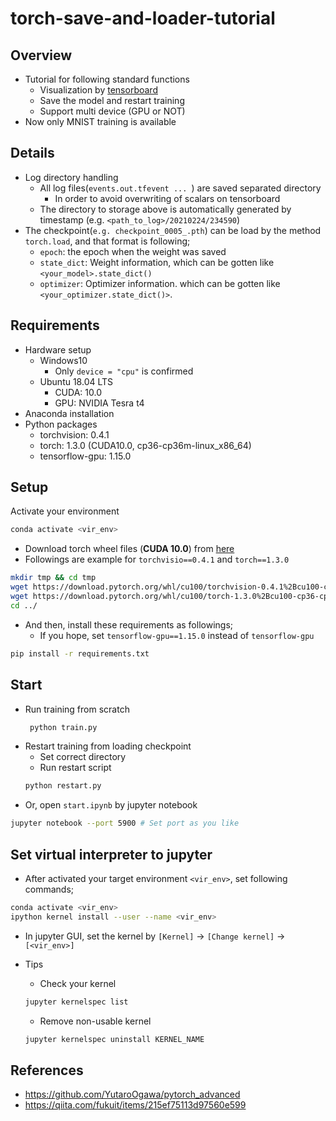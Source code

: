# torch-save-and-loader-tutorial
## Overview
- Tutorial for following standard functions
    - Visualization by [tensorboard](https://www.tensorflow.org/tensorboard?hl=ja)
    - Save the model and restart training 
    - Support multi device (GPU or NOT)
- Now only MNIST training is available

## Details
- Log directory handling
    - All log files(`events.out.tfevent ... `) are saved separated directory
        - In order to avoid overwriting of scalars on tensorboard
    - The directory to storage above is automatically generated by timestamp (e.g. `<path_to_log>/20210224/234590`)
- The checkpoint(`e.g. checkpoint_0005_.pth`) can be load by the method `torch.load`, and that format is following;
    - `epoch`: the epoch when the weight was saved
    - `state_dict`: Weight information, which can be gotten like `<your_model>.state_dict()`
    - `optimizer`: Optimizer information. which can be gotten like `<your_optimizer.state_dict()>`.

## Requirements
- Hardware setup
    - Windows10
        - Only `device = "cpu"` is confirmed 
    - Ubuntu 18.04 LTS
        - CUDA: 10.0
        - GPU: NVIDIA Tesra t4
- Anaconda installation
- Python packages
    - torchvision: 0.4.1
    - torch: 1.3.0 (CUDA10.0, cp36-cp36m-linux_x86_64)
    - tensorflow-gpu: 1.15.0
    
## Setup
Activate your environment
```bash
conda activate <vir_env>
```
- Download torch wheel files (**CUDA 10.0**) from [here](https://download.pytorch.org/whl/cu100/torch_stable.html)
- Followings are example for `torchvisio==0.4.1` and `torch==1.3.0`
```bash
mkdir tmp && cd tmp
wget https://download.pytorch.org/whl/cu100/torchvision-0.4.1%2Bcu100-cp36-cp36m-linux_x86_64.whl
wget https://download.pytorch.org/whl/cu100/torch-1.3.0%2Bcu100-cp36-cp36m-linux_x86_64.whl
cd ../
```
- And then, install these requirements as followings;
    - If you hope, set `tensorflow-gpu==1.15.0` instead of  `tensorflow-gpu`
```bash
pip install -r requirements.txt
```
## Start
- Run training from scratch
    ```bash
     python train.py
    ```
- Restart training from loading checkpoint
    - Set correct directory
    - Run restart script
    ```bash
    python restart.py
    ```
- Or, open `start.ipynb` by jupyter notebook
```bash
jupyter notebook --port 5900 # Set port as you like
```

## Set virtual interpreter to jupyter
- After activated your target environment `<vir_env>`, set following commands;
```bash
conda activate <vir_env>
ipython kernel install --user --name <vir_env>
```
- In jupyter GUI, set the kernel by `[Kernel]` -> `[Change kernel]` -> `[<vir_env>]`

- Tips
    - Check your kernel
    ```bash
    jupyter kernelspec list
    ```
    - Remove non-usable kernel
    ```bash
    jupyter kernelspec uninstall KERNEL_NAME
    ```

## References
- https://github.com/YutaroOgawa/pytorch_advanced
- https://qiita.com/fukuit/items/215ef75113d97560e599